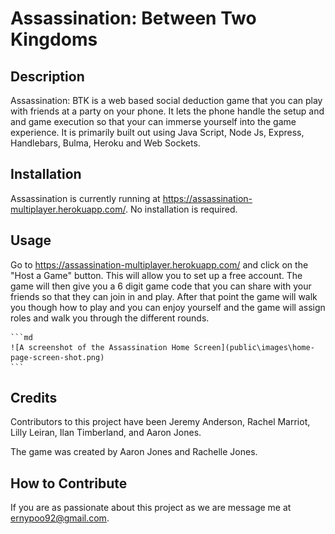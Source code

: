 # Assassination: Between Two Kingdoms

## Description

Assassination: BTK is a web based social deduction game that you can play with friends at a party on your phone. It lets the phone handle the setup and and game execution so that your can immerse yourself into the game experience. It is primarily built out using Java Script, Node Js, Express, Handlebars, Bulma, Heroku and Web Sockets. 

## Installation

Assassination is currently running at https://assassination-multiplayer.herokuapp.com/. No installation is required.

## Usage

Go to https://assassination-multiplayer.herokuapp.com/ and click on the "Host a Game" button. This will allow you to set up a free account. The game will then give you a 6 digit game code that you can share with your friends so that they can join in and play. After that point the game will walk you though how to play and you can enjoy yourself and the game will assign roles and walk you through the different rounds.

    ```md
    ![A screenshot of the Assassination Home Screen](public\images\home-page-screen-shot.png)
    ```

## Credits

Contributors to this project have been Jeremy Anderson, Rachel Marriot, Lilly Leiran, Ilan Timberland, and Aaron Jones.

The game was created by Aaron Jones and Rachelle Jones.


## How to Contribute

If you are as passionate about this project as we are message me at ernypoo92@gmail.com.

